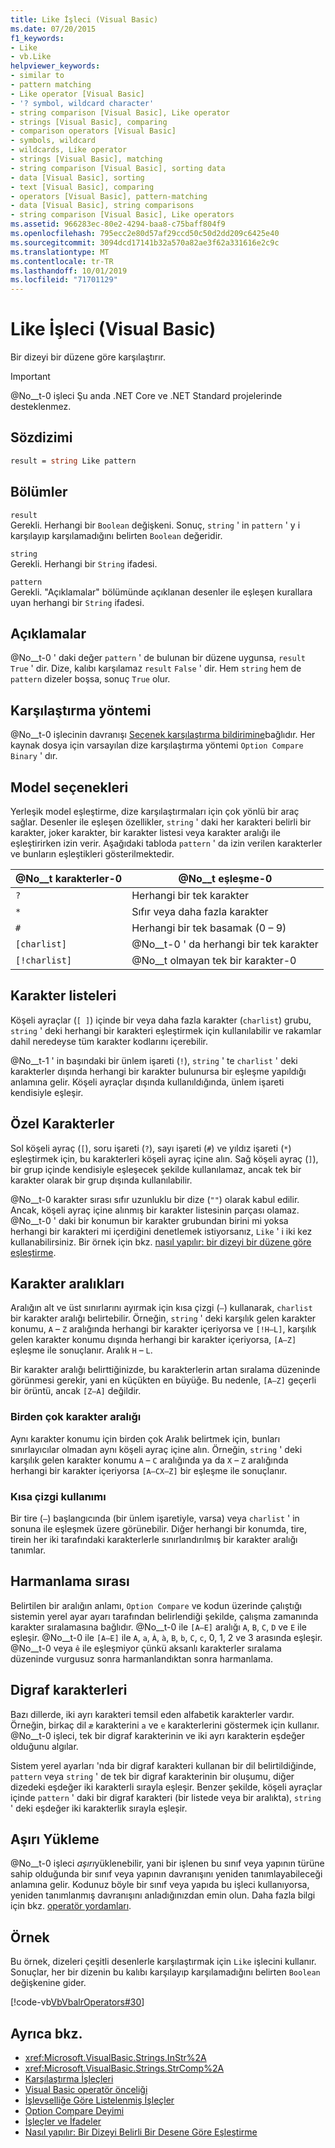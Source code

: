 ```yaml
---
title: Like İşleci (Visual Basic)
ms.date: 07/20/2015
f1_keywords:
- Like
- vb.Like
helpviewer_keywords:
- similar to
- pattern matching
- Like operator [Visual Basic]
- '? symbol, wildcard character'
- string comparison [Visual Basic], Like operator
- strings [Visual Basic], comparing
- comparison operators [Visual Basic]
- symbols, wildcard
- wildcards, Like operator
- strings [Visual Basic], matching
- string comparison [Visual Basic], sorting data
- data [Visual Basic], sorting
- text [Visual Basic], comparing
- operators [Visual Basic], pattern-matching
- data [Visual Basic], string comparisons
- string comparison [Visual Basic], Like operators
ms.assetid: 966283ec-80e2-4294-baa8-c75baff804f9
ms.openlocfilehash: 795ecc2e80d57af29ccd50c50d2dd209c6425e40
ms.sourcegitcommit: 3094dcd17141b32a570a82ae3f62a331616e2c9c
ms.translationtype: MT
ms.contentlocale: tr-TR
ms.lasthandoff: 10/01/2019
ms.locfileid: "71701129"
---
```

# <a name="like-operator-visual-basic"></a>Like İşleci (Visual Basic)
Bir dizeyi bir düzene göre karşılaştırır.  

> [!IMPORTANT]
> @No__t-0 işleci Şu anda .NET Core ve .NET Standard projelerinde desteklenmez.

## <a name="syntax"></a>Sözdizimi  
  
```vb  
result = string Like pattern  
```  
  
## <a name="parts"></a>Bölümler  
 `result`  
 Gerekli. Herhangi bir `Boolean` değişkeni. Sonuç, `string` ' in `pattern` ' y i karşılayıp karşılamadığını belirten `Boolean` değeridir.  
  
 `string`  
 Gerekli. Herhangi bir `String` ifadesi.  
  
 `pattern`  
 Gerekli. "Açıklamalar" bölümünde açıklanan desenler ile eşleşen kurallara uyan herhangi bir `String` ifadesi.  
  
## <a name="remarks"></a>Açıklamalar  
 @No__t-0 ' daki değer `pattern` ' de bulunan bir düzene uygunsa, `result` `True` ' dir. Dize, kalıbı karşılamaz `result` `False` ' dir. Hem `string` hem de `pattern` dizeler boşsa, sonuç `True` olur.  
  
## <a name="comparison-method"></a>Karşılaştırma yöntemi  
 @No__t-0 işlecinin davranışı [Seçenek karşılaştırma bildirimine](../../../visual-basic/language-reference/statements/option-compare-statement.md)bağlıdır. Her kaynak dosya için varsayılan dize karşılaştırma yöntemi `Option Compare Binary` ' dır.  
  
## <a name="pattern-options"></a>Model seçenekleri  
 Yerleşik model eşleştirme, dize karşılaştırmaları için çok yönlü bir araç sağlar. Desenler ile eşleşen özellikler, `string` ' daki her karakteri belirli bir karakter, joker karakter, bir karakter listesi veya karakter aralığı ile eşleştirirken izin verir. Aşağıdaki tabloda `pattern` ' da izin verilen karakterler ve bunların eşleştikleri gösterilmektedir.  
  
|@No__t karakterler-0|@No__t eşleşme-0|  
|-----------------------------|-------------------------|  
|`?`|Herhangi bir tek karakter|  
|`*`|Sıfır veya daha fazla karakter|  
|`#`|Herhangi bir tek basamak (0 – 9)|  
|`[charlist]`|@No__t-0 ' da herhangi bir tek karakter|  
|`[!charlist]`|@No__t olmayan tek bir karakter-0|  
  
## <a name="character-lists"></a>Karakter listeleri  
 Köşeli ayraçlar (`[ ]`) içinde bir veya daha fazla karakter (`charlist`) grubu, `string` ' deki herhangi bir karakteri eşleştirmek için kullanılabilir ve rakamlar dahil neredeyse tüm karakter kodlarını içerebilir.  
  
 @No__t-1 ' in başındaki bir ünlem işareti (`!`), `string` ' te `charlist` ' deki karakterler dışında herhangi bir karakter bulunursa bir eşleşme yapıldığı anlamına gelir. Köşeli ayraçlar dışında kullanıldığında, ünlem işareti kendisiyle eşleşir.  
  
## <a name="special-characters"></a>Özel Karakterler  
 Sol köşeli ayraç (`[`), soru işareti (`?`), sayı işareti (`#`) ve yıldız işareti (`*`) eşleştirmek için, bu karakterleri köşeli ayraç içine alın. Sağ köşeli ayraç (`]`), bir grup içinde kendisiyle eşleşecek şekilde kullanılamaz, ancak tek bir karakter olarak bir grup dışında kullanılabilir.  
  
 @No__t-0 karakter sırası sıfır uzunluklu bir dize (`""`) olarak kabul edilir. Ancak, köşeli ayraç içine alınmış bir karakter listesinin parçası olamaz. @No__t-0 ' daki bir konumun bir karakter grubundan birini mi yoksa herhangi bir karakteri mi içerdiğini denetlemek istiyorsanız, `Like` ' i iki kez kullanabilirsiniz. Bir örnek için bkz. [nasıl yapılır: bir dizeyi bir düzene göre eşleştirme](../../../visual-basic/programming-guide/language-features/operators-and-expressions/how-to-match-a-string-against-a-pattern.md).  
  
## <a name="character-ranges"></a>Karakter aralıkları  
 Aralığın alt ve üst sınırlarını ayırmak için kısa çizgi (`–`) kullanarak, `charlist` bir karakter aralığı belirtebilir. Örneğin, `string` ' deki karşılık gelen karakter konumu, `A` – `Z` aralığında herhangi bir karakter içeriyorsa ve `[!H–L]`, karşılık gelen karakter konumu dışında herhangi bir karakter içeriyorsa, `[A–Z]` eşleşme ile sonuçlanır. Aralık `H` – `L`.  
  
 Bir karakter aralığı belirttiğinizde, bu karakterlerin artan sıralama düzeninde görünmesi gerekir, yani en küçükten en büyüğe. Bu nedenle, `[A–Z]` geçerli bir örüntü, ancak `[Z–A]` değildir.  
  
### <a name="multiple-character-ranges"></a>Birden çok karakter aralığı  
 Aynı karakter konumu için birden çok Aralık belirtmek için, bunları sınırlayıcılar olmadan aynı köşeli ayraç içine alın. Örneğin, `string` ' deki karşılık gelen karakter konumu `A` – `C` aralığında ya da `X` – `Z` aralığında herhangi bir karakter içeriyorsa `[A–CX–Z]` bir eşleşme ile sonuçlanır.  
  
### <a name="usage-of-the-hyphen"></a>Kısa çizgi kullanımı  
 Bir tire (`–`) başlangıcında (bir ünlem işaretiyle, varsa) veya `charlist` ' in sonuna ile eşleşmek üzere görünebilir. Diğer herhangi bir konumda, tire, tirein her iki tarafındaki karakterlerle sınırlandırılmış bir karakter aralığı tanımlar.  
  
## <a name="collating-sequence"></a>Harmanlama sırası  
 Belirtilen bir aralığın anlamı, `Option Compare` ve kodun üzerinde çalıştığı sistemin yerel ayar ayarı tarafından belirlendiği şekilde, çalışma zamanında karakter sıralamasına bağlıdır. @No__t-0 ile `[A–E]` aralığı `A`, `B`, `C`, `D` ve `E` ile eşleşir. @No__t-0 ile `[A–E]` ile `A`, `a`, `À`, `à`, `B`, `b`, `C`, `c`, 0, 1, 2 ve 3 arasında eşleşir. @No__t-0 veya `ê` ile eşleşmiyor çünkü aksanlı karakterler sıralama düzeninde vurgusuz sonra harmanlandıktan sonra harmanlama.  
  
## <a name="digraph-characters"></a>Digraf karakterleri  
 Bazı dillerde, iki ayrı karakteri temsil eden alfabetik karakterler vardır. Örneğin, birkaç dil `æ` karakterini `a` ve `e` karakterlerini göstermek için kullanır. @No__t-0 işleci, tek bir digraf karakterinin ve iki ayrı karakterin eşdeğer olduğunu algılar.  
  
 Sistem yerel ayarları 'nda bir digraf karakteri kullanan bir dil belirtildiğinde, `pattern` veya `string` ' de tek bir digraf karakterinin bir oluşumu, diğer dizedeki eşdeğer iki karakterli sırayla eşleşir. Benzer şekilde, köşeli ayraçlar içinde `pattern` ' daki bir digraf karakteri (bir listede veya bir aralıkta), `string` ' deki eşdeğer iki karakterlik sırayla eşleşir.  
  
## <a name="overloading"></a>Aşırı Yükleme  
 @No__t-0 işleci *aşırı*yüklenebilir, yani bir işlenen bu sınıf veya yapının türüne sahip olduğunda bir sınıf veya yapının davranışını yeniden tanımlayabileceği anlamına gelir. Kodunuz böyle bir sınıf veya yapıda bu işleci kullanıyorsa, yeniden tanımlanmış davranışını anladığınızdan emin olun. Daha fazla bilgi için bkz. [operatör yordamları](../../../visual-basic/programming-guide/language-features/procedures/operator-procedures.md).  
  
## <a name="example"></a>Örnek  
 Bu örnek, dizeleri çeşitli desenlerle karşılaştırmak için `Like` işlecini kullanır. Sonuçlar, her bir dizenin bu kalıbı karşılayıp karşılamadığını belirten `Boolean` değişkenine gider.  
  
 [!code-vb[VbVbalrOperators#30](~/samples/snippets/visualbasic/VS_Snippets_VBCSharp/VbVbalrOperators/VB/Class1.vb#30)]  
  
## <a name="see-also"></a>Ayrıca bkz.

- <xref:Microsoft.VisualBasic.Strings.InStr%2A>
- <xref:Microsoft.VisualBasic.Strings.StrComp%2A>
- [Karşılaştırma İşleçleri](../../../visual-basic/language-reference/operators/comparison-operators.md)
- [Visual Basic operatör önceliği](../../../visual-basic/language-reference/operators/operator-precedence.md)
- [İşlevselliğe Göre Listelenmiş İşleçler](../../../visual-basic/language-reference/operators/operators-listed-by-functionality.md)
- [Option Compare Deyimi](../../../visual-basic/language-reference/statements/option-compare-statement.md)
- [İşleçler ve İfadeler](../../../visual-basic/programming-guide/language-features/operators-and-expressions/index.md)
- [Nasıl yapılır: Bir Dizeyi Belirli Bir Desene Göre Eşleştirme](../../../visual-basic/programming-guide/language-features/operators-and-expressions/how-to-match-a-string-against-a-pattern.md)
